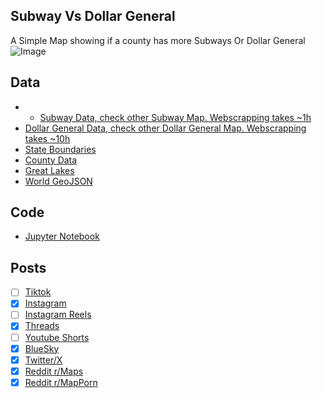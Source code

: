 ## Subway Vs Dollar General
A Simple Map showing if a county has more Subways Or Dollar General
![Image](https://drive.google.com/uc?export=view&id=1MxxqTlIT5QUYN_iH2z3ShH-of0lXmXI7)

## Data
* * [Subway Data, check other Subway Map. Webscrapping takes ~1h](../../restaurants/Subways_Per_State/)
* [Dollar General Data, check other Dollar General Map. Webscrapping takes ~10h](../../stores/Dollar_Generals_Per_State/)
* [State Boundaries](https://www.census.gov/geographies/mapping-files/time-series/geo/carto-boundary-file.html)
* [County Data](https://www.census.gov/geographies/mapping-files/time-series/geo/carto-boundary-file.html)
* [Great Lakes](https://usicecenter.gov/Products/GreatLakesData)
* [World GeoJSON](https://public.opendatasoft.com/explore/dataset/world-administrative-boundaries/export/?flg=en-us)

## Code
* [Jupyter Notebook](FormatData.ipynb)

## Posts
- [ ] [Tiktok]()
- [x] [Instagram](https://www.instagram.com/p/DGOboRKSODG/)
- [ ] [Instagram Reels]()
- [x] [Threads](https://www.threads.net/@vinemapper/post/DGObo1kSPSt)
- [ ] [Youtube Shorts]()
- [x] [BlueSky](https://bsky.app/profile/vinemapper.bsky.social/post/3lihxsc3zac27)
- [x] [Twitter/X](https://x.com/VineMapper/status/1891929114929484024)
- [x] [Reddit r/Maps](https://www.reddit.com/r/Maps/comments/1iskvtl/subway_vs_dollar_general/)
- [x] [Reddit r/MapPorn](https://www.reddit.com/r/MapPorn/comments/1iskvtf/subway_vs_dollar_general/)
